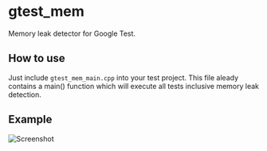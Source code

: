 gtest_mem
=========

Memory leak detector for Google Test.

How to use
----------

Just include `gtest_mem_main.cpp` into your test project. This file aleady contains a main() function which will execute all tests inclusive memory leak detection.

Example
-------
![Screenshot](http://www.stephan-brenner.com/blog/wp-content/uploads/2013/07/gtest_mem.png)
